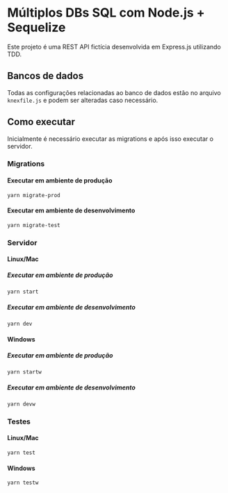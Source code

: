 # Múltiplos DBs SQL com Node.js + Sequelize

Este projeto é uma REST API fictícia desenvolvida em Express.js utilizando TDD.

## Bancos de dados

Todas as configurações relacionadas ao banco de dados estão no arquivo `knexfile.js` e podem ser alteradas caso necessário.

##  Como executar

Inicialmente é necessário executar as migrations e após isso executar o servidor.

### Migrations

#### Executar em ambiente de produção

    yarn migrate-prod

#### Executar em ambiente de desenvolvimento

    yarn migrate-test

### Servidor

#### Linux/Mac

##### Executar em ambiente de produção

    yarn start

##### Executar em ambiente de desenvolvimento

    yarn dev

#### Windows

##### Executar em ambiente de produção

    yarn startw

##### Executar em ambiente de desenvolvimento

    yarn devw

### Testes

#### Linux/Mac

    yarn test

#### Windows

    yarn testw
